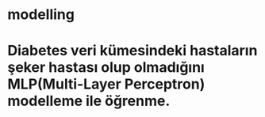 #  modelling

# Diabetes veri kümesindeki hastaların şeker hastası olup olmadığını MLP(Multi-Layer Perceptron) modelleme ile öğrenme.